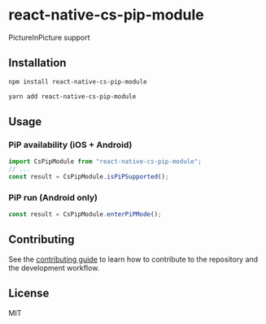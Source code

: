 # react-native-cs-pip-module

PictureInPicture support

## Installation

```sh
npm install react-native-cs-pip-module
```

```sh
yarn add react-native-cs-pip-module
```

## Usage

### PiP availability (iOS + Android)
```js
import CsPipModule from "react-native-cs-pip-module";
// ...
const result = CsPipModule.isPiPSupported();
```

### PiP run (Android only)
```js
const result = CsPipModule.enterPiPMode();
```

## Contributing

See the [contributing guide](CONTRIBUTING.md) to learn how to contribute to the repository and the development workflow.

## License

MIT
